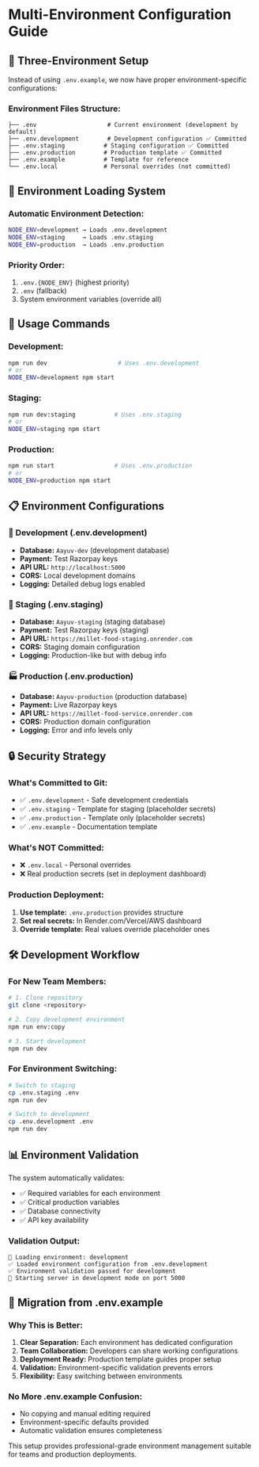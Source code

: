 # Multi-Environment Configuration Guide

## 🌟 **Three-Environment Setup**

Instead of using `.env.example`, we now have proper environment-specific configurations:

### **Environment Files Structure:**

```
├── .env                    # Current environment (development by default)
├── .env.development        # Development configuration ✅ Committed
├── .env.staging           # Staging configuration ✅ Committed  
├── .env.production        # Production template ✅ Committed
├── .env.example           # Template for reference
└── .env.local             # Personal overrides (not committed)
```

## 🔧 **Environment Loading System**

### **Automatic Environment Detection:**
```bash
NODE_ENV=development → Loads .env.development
NODE_ENV=staging     → Loads .env.staging  
NODE_ENV=production  → Loads .env.production
```

### **Priority Order:**
1. `.env.{NODE_ENV}` (highest priority)
2. `.env` (fallback)
3. System environment variables (override all)

## 🚀 **Usage Commands**

### **Development:**
```bash
npm run dev                    # Uses .env.development
# or
NODE_ENV=development npm start
```

### **Staging:**
```bash
npm run dev:staging           # Uses .env.staging
# or  
NODE_ENV=staging npm start
```

### **Production:**
```bash
npm run start                 # Uses .env.production
# or
NODE_ENV=production npm start
```

## 📋 **Environment Configurations**

### **🔨 Development (.env.development)**
- **Database:** `Aayuv-dev` (development database)
- **Payment:** Test Razorpay keys
- **API URL:** `http://localhost:5000`
- **CORS:** Local development domains
- **Logging:** Detailed debug logs enabled

### **🧪 Staging (.env.staging)**  
- **Database:** `Aayuv-staging` (staging database)
- **Payment:** Test Razorpay keys (staging)
- **API URL:** `https://millet-food-staging.onrender.com`
- **CORS:** Staging domain configuration
- **Logging:** Production-like but with debug info

### **🏭 Production (.env.production)**
- **Database:** `Aayuv-production` (production database)
- **Payment:** Live Razorpay keys
- **API URL:** `https://millet-food-service.onrender.com`
- **CORS:** Production domain configuration
- **Logging:** Error and info levels only

## 🔒 **Security Strategy**

### **What's Committed to Git:**
- ✅ `.env.development` - Safe development credentials
- ✅ `.env.staging` - Template for staging (placeholder secrets)
- ✅ `.env.production` - Template only (placeholder secrets)
- ✅ `.env.example` - Documentation template

### **What's NOT Committed:**
- ❌ `.env.local` - Personal overrides
- ❌ Real production secrets (set in deployment dashboard)

### **Production Deployment:**
1. **Use template:** `.env.production` provides structure
2. **Set real secrets:** In Render.com/Vercel/AWS dashboard
3. **Override template:** Real values override placeholder ones

## 🛠 **Development Workflow**

### **For New Team Members:**
```bash
# 1. Clone repository
git clone <repository>

# 2. Copy development environment
npm run env:copy

# 3. Start development
npm run dev
```

### **For Environment Switching:**
```bash
# Switch to staging
cp .env.staging .env
npm run dev

# Switch to development  
cp .env.development .env
npm run dev
```

## 📊 **Environment Validation**

The system automatically validates:
- ✅ Required variables for each environment
- ✅ Critical production variables
- ✅ Database connectivity
- ✅ API key availability

### **Validation Output:**
```
🔧 Loading environment: development
✅ Loaded environment configuration from .env.development
✅ Environment validation passed for development
🚀 Starting server in development mode on port 5000
```

## 🔄 **Migration from .env.example**

### **Why This is Better:**
1. **Clear Separation:** Each environment has dedicated configuration
2. **Team Collaboration:** Developers can share working configurations
3. **Deployment Ready:** Production template guides proper setup
4. **Validation:** Environment-specific validation prevents errors
5. **Flexibility:** Easy switching between environments

### **No More .env.example Confusion:**
- No copying and manual editing required
- Environment-specific defaults provided
- Automatic validation ensures completeness

This setup provides professional-grade environment management suitable for teams and production deployments.